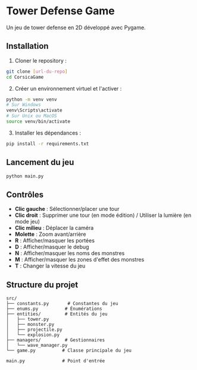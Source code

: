 # Tower Defense Game

Un jeu de tower defense en 2D développé avec Pygame.

## Installation

1. Cloner le repository :
```bash
git clone [url-du-repo]
cd CorsicaGame
```

2. Créer un environnement virtuel et l'activer :
```bash
python -m venv venv
# Sur Windows
venv\Scripts\activate
# Sur Unix ou MacOS
source venv/bin/activate
```

3. Installer les dépendances :
```bash
pip install -r requirements.txt
```

## Lancement du jeu

```bash
python main.py
```

## Contrôles

- **Clic gauche** : Sélectionner/placer une tour
- **Clic droit** : Supprimer une tour (en mode édition) / Utiliser la lumière (en mode jeu)
- **Clic milieu** : Déplacer la caméra
- **Molette** : Zoom avant/arrière
- **R** : Afficher/masquer les portées
- **D** : Afficher/masquer le debug
- **N** : Afficher/masquer les noms des monstres
- **M** : Afficher/masquer les zones d'effet des monstres
- **T** : Changer la vitesse du jeu

## Structure du projet

```
src/
├── constants.py       # Constantes du jeu
├── enums.py          # Énumérations
├── entities/         # Entités du jeu
│   ├── tower.py
│   ├── monster.py
│   ├── projectile.py
│   └── explosion.py
├── managers/         # Gestionnaires
│   └── wave_manager.py
└── game.py          # Classe principale du jeu

main.py              # Point d'entrée
``` 